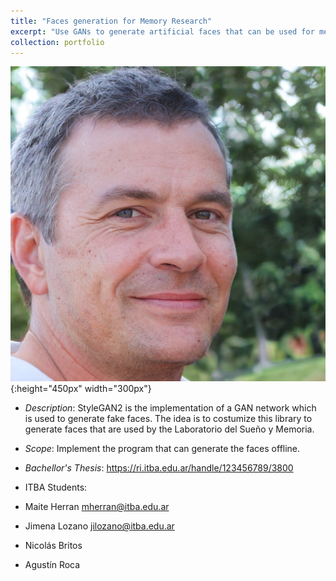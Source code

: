 ```yaml
---
title: "Faces generation for Memory Research"
excerpt: "Use GANs to generate artificial faces that can be used for memory research"
collection: portfolio
---
```


![Descriptor](/images/fakeface.jpeg){:height="450px" width="300px"}

* *Description*: StyleGAN2 is the implementation of a GAN network which is used to generate fake faces.  The idea is to costumize this library to generate faces that are used by the Laboratorio del Sueño y Memoria.

* *Scope*: Implement the program that can generate the faces offline.

* *Bachellor's Thesis*: https://ri.itba.edu.ar/handle/123456789/3800

* ITBA Students: 
 * Maite Herran mherran@itba.edu.ar
 * Jimena Lozano jilozano@itba.edu.ar
 * Nicolás Britos
 * Agustín Roca








